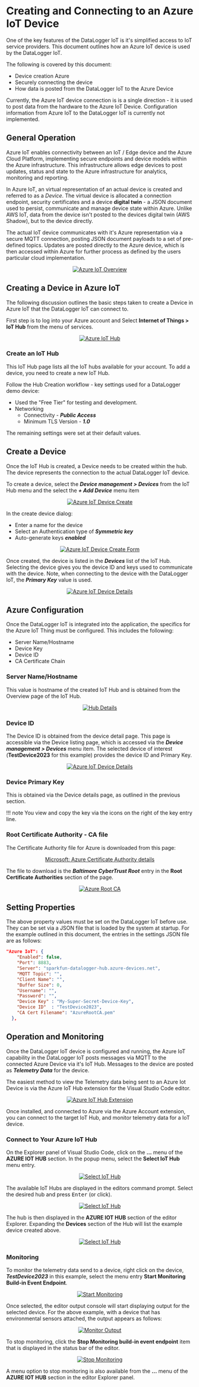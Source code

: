 # Creating and Connecting to an Azure IoT Device

One of the key features of the DataLogger IoT is it's simplified access to IoT service providers. This document outlines how an Azure IoT device is used by the DataLogger IoT.

The following is covered by this document:

* Device creation Azure
* Securely connecting the device
* How data is posted from the DataLogger IoT to the Azure Device

Currently, the Azure IoT device connection is is a single direction - it is used to post data from the hardware to the Azure IoT Device. Configuration information from Azure IoT to the DataLogger IoT is currently not implemented.



## General Operation

Azure IoT enables connectivity between an IoT / Edge device and the Azure Cloud Platform, implementing secure endpoints and device models within the Azure infrastructure. This infrastructure allows edge devices to post updates, status and state to the Azure infrastructure for analytics, monitoring and reporting.

In Azure IoT, an virtual representation of an actual device is created and referred to as a *Device*. The virtual device is allocated a connection endpoint, security certificates and a device **digital twin** - a JSON document used to persist, communicate and manage device state within Azure. Unlike AWS IoT, data from the device isn't posted to the devices digital twin (AWS Shadow), but to the device directly.

The actual IoT device communicates with it's Azure representation via a secure MQTT connection, posting JSON document payloads to a set of pre-defined topics. Updates are posted directly to the Azure device, which is then accessed within Azure for further process as defined by the users particular cloud implementation.

<div style="text-align: center">
  <a href="../assets/iot_az_iot_overview.png"><img src="../assets/iot_az_iot_overview.png" alt="Azure IoT Overview"></a>
</div>




## Creating a Device in Azure IoT

The following discussion outlines the basic steps taken to create a Device in Azure IoT that the DataLogger IoT can connect to.

First step is to log into your Azure account and Select **Internet of Things > IoT Hub** from the menu of services.

<div style="text-align: center">
  <a href="../assets/iot_az_iot_hub.png"><img src="../assets/iot_az_iot_hub.png" alt="Azure IoT Hub"></a>
</div>




### Create an IoT Hub

This IoT Hub page lists all the IoT hubs available for your account. To add a device, you need to create a new IoT Hub.

Follow the Hub Creation workflow - key settings used for a DataLogger demo device:

* Used the "Free Tier" for testing and development.
* Networking
    * Connectivity - ***Public Access***
    * Minimum TLS Version - ***1.0***

The remaining settings were set at their default values.

## Create a Device

Once the IoT Hub is created, a Device needs to be created within the hub. The device represents the connection to the actual DataLogger IoT device.

To create a device, select the ***Device management > Devices*** from the IoT Hub menu and the select the ***+ Add Device*** menu item

<div style="text-align: center">
  <a href="../assets/iot_az_create_device.png"><img src="../assets/iot_az_create_device.png" alt="Azure IoT Device Create"></a>
</div>

In the create device dialog:

* Enter a name for the device
* Select an Authentication type of ***Symmetric key***
* Auto-generate keys ***enabled***

<div style="text-align: center">
  <a href="../assets/iot_az_device_form.png"><img src="../assets/iot_az_device_form.png" alt="Azure IoT Device Create Form"></a>
</div>

Once created, the device is listed in the ***Devices*** list of the IoT Hub. Selecting the device gives you the device ID and keys used to communicate with the device. Note, when connecting to the device with the DataLogger IoT, the ***Primary Key*** value is used.

<div style="text-align: center">
  <a href="../assets/iot_az_device_details.png"><img src="../assets/iot_az_device_details.png" alt="Azure IoT Device Details"></a>
</div>



## Azure Configuration

Once the DataLogger IoT is integrated into the application, the specifics for the Azure IoT Thing must be configured. This includes the following:

* Server Name/Hostname
* Device Key
* Device ID
* CA Certificate Chain



### Server Name/Hostname

This value is hostname of the created IoT Hub and is obtained from the Overview page of the IoT Hub.

<div style="text-align: center">
  <a href="../assets/iot_az_iot_hub_details.png"><img src="../assets/iot_az_iot_hub_details.png" alt="Hub Details"></a>
</div>

### Device ID

The Device ID is obtained from the device detail page. This page is accessible via the Device listing page, which is accessed via the ***Device management > Devices*** menu item. The selected device of interest (**TestDevice2023** for this example) provides the device ID and Primary Key.

<div style="text-align: center">
  <a href="../assets/iot_az_device_details.png"><img src="../assets/iot_az_device_details.png" alt="Azure IoT Device Details"></a>
</div>



### Device Primary Key

This is obtained via the Device details page, as outlined in the previous section.

!!! note
    You view and copy the key via the icons on the right of the key entry line.



### Root Certificate Authority - CA file

The Certificate Authority file for Azure is downloaded from this page:

<div style="text-align: center"><a href="https://learn.microsoft.com/en-us/azure/security/fundamentals/azure-ca-details" target="microsoft_azure_cert" class="md-button">Microsoft: Azure Certificate Authority details</a></div>

The file to download is the ***Baltimore CyberTrust Root*** entry in the **Root Certificate Authorities** section of the page.

<div style="text-align: center">
  <a href="../assets/iot_az_ca_file.png"><img src="../assets/iot_az_ca_file.png" alt="Azure Root CA"></a>
</div>




## Setting Properties

The above property values must be set on the DataLogger IoT before use. They can be set via a JSON file that is loaded by the system at startup. For the example outlined in this document, the entries in the settings JSON file are as follows:

```json
"Azure IoT": {
    "Enabled": false,
    "Port": 8883,
    "Server": "sparkfun-datalogger-hub.azure-devices.net",
    "MQTT Topic": "",
    "Client Name": "",
    "Buffer Size": 0,
    "Username": "",
    "Password": "",
    "Device Key" : "My-Super-Secret-Device-Key",
    "Device ID"  : "TestDevice2023",
    "CA Cert Filename": "AzureRootCA.pem"
  },
```



## Operation and Monitoring

Once the DataLogger IoT device is configured and running, the Azure IoT capability in the DataLogger IoT posts messages via MQTT to the connected Azure Device via it's IoT Hub. Messages to the device are posted as ***Telemetry Data*** for the device.

The easiest method to view the Telemetry data being sent to an Azure Iot Device is via the Azure IoT Hub extension for the Visual Studio Code editor.

<div style="text-align: center">
  <a href="../assets/iot_az_iot_hub_ext.png"><img src="../assets/iot_az_iot_hub_ext.png" alt="Azure IoT Hub Extension"></a>
</div>

Once installed, and connected to Azure via the Azure Account extension, you can connect to the target IoT Hub, and monitor telemetry data for a IoT device.



### Connect to Your Azure IoT Hub

On the Explorer panel of Visual Studio Code, click on the **...** menu of the **AZURE IOT HUB** section. In the popup menu, select the **Select IoT Hub** menu entry.

<div style="text-align: center">
  <a href="../assets/iot_az_iot_hub_sel.png"><img src="../assets/iot_az_iot_hub_sel.png" alt="Select IoT Hub"></a>
</div>

The available IoT Hubs are displayed in the editors command prompt. Select the desired hub and press <kbd>Enter</kbd> (or click).

<div style="text-align: center">
  <a href="../assets/iot_az_iot_hub_sel_menu.png"><img src="../assets/iot_az_iot_hub_sel_menu.png" alt="Select IoT Hub"></a>
</div>

The hub is then displayed in the **AZURE IOT HUB** section of the editor Explorer. Expanding the **Devices** section of the Hub will list the example device created above.

<div style="text-align: center">
  <a href="../assets/iot_az_iot_hub_exp.png"><img src="../assets/iot_az_iot_hub_exp.png" alt="Select IoT Hub"></a>
</div>




### Monitoring

To monitor the telemetry data send to a device, right click on the device, ***TestDevice2023*** in this example, select the menu entry **Start Monitoring Build-in Event Endpoint**.

<div style="text-align: center">
  <a href="../assets/iot_az_iot_start_mon.png"><img src="../assets/iot_az_iot_start_mon.png" alt="Start Monitoring"></a>
</div>

Once selected, the editor output console will start displaying output for the selected device. For the above example, with a device that has environmental sensors attached, the output appears as follows:

<div style="text-align: center">
  <a href="../assets/iot_az_iot_mon_output.png"><img src="../assets/iot_az_iot_mon_output.png" alt="Monitor Output"></a>
</div>

To stop monitoring, click the **Stop Monitoring build-in event endpoint** item that is displayed in the status bar of the editor.

<div style="text-align: center">
  <a href="../assets/iot_az_iot_stop_mon.png"><img src="../assets/iot_az_iot_stop_mon.png" alt="Stop Monitoring"></a>
</div>

A menu option to stop monitoring is also available from the **...** menu of the **AZURE IOT HUB** section in the editor Explorer panel.
